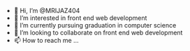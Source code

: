 - 👋 Hi, I’m @MRIJAZ404
- 👀 I’m interested in front end web development
- 🌱 I’m currently pursuing graduation in computer science
- 💞️ I’m looking to collaborate on front end web development
- 📫 How to reach me ...

<!---
MRIJAZ404/MRIJAZ404 is a ✨ special ✨ repository because its `README.md` (this file) appears on your GitHub profile.
You can click the Preview link to take a look at your changes.
--->
